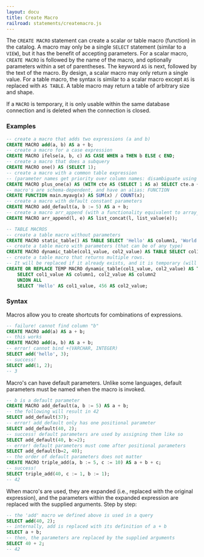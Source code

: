 ```yaml
---
layout: docu
title: Create Macro
railroad: statements/createmacro.js
---
```


The `CREATE MACRO` statement can create a scalar or table macro (function) in the catalog. 
A macro may only be a single `SELECT` statement (similar to a `VIEW`), but it has the benefit of accepting parameters.
For a scalar macro, `CREATE MACRO` is followed by the name of the macro, and optionally parameters within a set of parentheses. The keyword `AS` is next, followed by the text of the macro. By design, a scalar macro may only return a single value.
For a table macro, the syntax is similar to a scalar macro except `AS` is replaced with `AS TABLE`. A table macro may return a table of arbitrary size and shape. 

If a `MACRO` is temporary, it is only usable within the same database connection and is deleted when the connection is closed.

### Examples

```sql
-- create a macro that adds two expressions (a and b)
CREATE MACRO add(a, b) AS a + b;
-- create a macro for a case expression
CREATE MACRO ifelse(a, b, c) AS CASE WHEN a THEN b ELSE c END;
-- create a macro that does a subquery
CREATE MACRO one() AS (SELECT 1);
-- create a macro with a common table expression
-- (parameter names get priority over column names: disambiguate using the table name)
CREATE MACRO plus_one(a) AS (WITH cte AS (SELECT 1 AS a) SELECT cte.a + a FROM cte);
-- macro's are schema-dependent, and have an alias: FUNCTION
CREATE FUNCTION main.myavg(x) AS SUM(x) / COUNT(x);
-- create a macro with default constant parameters
CREATE MACRO add_default(a, b := 5) AS a + b;
-- create a macro arr_append (with a functionality equivalent to array_append)
CREATE MACRO arr_append(l, e) AS list_concat(l, list_value(e));

-- TABLE MACROS
-- create a table macro without parameters
CREATE MACRO static_table() AS TABLE SELECT 'Hello' AS column1, 'World' AS column2;
-- create a table macro with parameters (that can be of any type)
CREATE MACRO dynamic_table(col1_value, col2_value) AS TABLE SELECT col1_value AS column1, col2_value AS column2;
-- create a table macro that returns multiple rows. 
-- It will be replaced if it already exists, and it is temporary (will be automatically deleted when the connection ends)
CREATE OR REPLACE TEMP MACRO dynamic_table(col1_value, col2_value) AS TABLE 
    SELECT col1_value AS column1, col2_value AS column2 
    UNION ALL 
    SELECT 'Hello' AS col1_value, 456 AS col2_value;
```

### Syntax

<div id="rrdiagram"></div>


Macros allow you to create shortcuts for combinations of expressions.
```sql
-- failure! cannot find column "b"
CREATE MACRO add(a) AS a + b;
-- this works
CREATE MACRO add(a, b) AS a + b;
-- error! cannot bind +(VARCHAR, INTEGER)
SELECT add('hello', 3);
-- success!
SELECT add(1, 2);
-- 3
```

Macro's can have default parameters.  Unlike some languages, default parameters must be named
when the macro is invoked.
```sql
-- b is a default parameter
CREATE MACRO add_default(a, b := 5) AS a + b;
-- the following will result in 42
SELECT add_default(37);
-- error! add_default only has one positional parameter
SELECT add_default(40, 2);
-- success! default parameters are used by assigning them like so
SELECT add_default(40, b:=2);
-- error! default parameters must come after positional parameters
SELECT add_default(b=2, 40);
-- the order of default parameters does not matter
CREATE MACRO triple_add(a, b := 5, c := 10) AS a + b + c;
-- success!
SELECT triple_add(40, c := 1, b := 1);
-- 42
```

When macro's are used, they are expanded (i.e., replaced with the original expression), and the parameters within the expanded expression are replaced with the supplied arguments. Step by step:
```sql
-- the 'add' macro we defined above is used in a query
SELECT add(40, 2);
-- internally, add is replaced with its definition of a + b
SELECT a + b;
-- then, the parameters are replaced by the supplied arguments
SELECT 40 + 2;
-- 42
```
